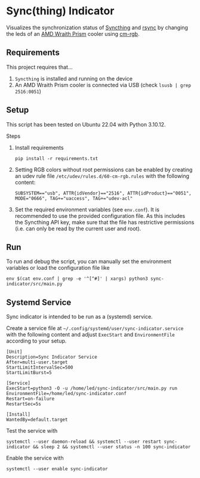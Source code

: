 # Sync(thing) Indicator
Visualizes the synchronization status of [Syncthing](https://syncthing.net/) and [rsync](https://rsync.samba.org/) by changing the leds of an [AMD Wraith Prism](https://www.amd.com/en/technologies/cpu-cooler-solution) cooler using [cm-rgb](https://github.com/gfduszynski/cm-rgb).

## Requirements

This project requires that...
1. `Syncthing` is installed and running on the device
2.  An AMD Wraith Prism cooler is connected via USB (check `lsusb | grep 2516:0051`)

## Setup

This script has been tested on Ubuntu 22.04 with Python 3.10.12.

Steps
1. Install requirements 
    ```
    pip install -r requirements.txt
    ```
2. Setting RGB colors without root permissions can be enabled by creating an udev rule file `/etc/udev/rules.d/60-cm-rgb.rules` with the following content:
    ```
    SUBSYSTEM=="usb", ATTR{idVendor}=="2516", ATTR{idProduct}=="0051", MODE="0666", TAG+="uaccess", TAG+="udev-acl"
    ```

2. Set the required environment variables (see `env.conf`). It is recommended to use the provided configuration file. As this includes the Syncthing API key, make sure that the file has restrictive permissions (i.e. can only be read by the current user and root).

## Run

To run and debug the script, you can manually set the environment variables or load the configuration file like
```
env $(cat env.conf | grep -e '^[^#]' | xargs) python3 sync-indicator/src/main.py
```

## Systemd Service

Sync indicator is intended to be run as a (systemd) service.

Create a service file at `~/.config/systemd/user/sync-indicator.service` with the following content and adjust `ExecStart` and `EnvironmentFile` according to your setup.
```
[Unit]
Description=Sync Indicator Service
After=multi-user.target
StartLimitIntervalSec=500
StartLimitBurst=5

[Service]
ExecStart=python3 -O -u /home/led/sync-indicator/src/main.py run
EnvironmentFile=/home/led/sync-indicator.conf
Restart=on-failure
RestartSec=5s

[Install]
WantedBy=default.target
```

Test the service with
```
systemctl --user daemon-reload && systemctl --user restart sync-indicator && sleep 2 && systemctl --user status -n 100 sync-indicator
```

Enable the service with
```
systemctl --user enable sync-indicator
```
